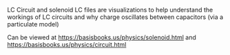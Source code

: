 LC Circuit and solenoid LC files are visualizations to help understand the workings of LC circuits and why charge oscillates between capacitors (via a particulate model) 

Can be viewed at https://basisbooks.us/physics/solenoid.html and https://basisbooks.us/physics/circuit.html
